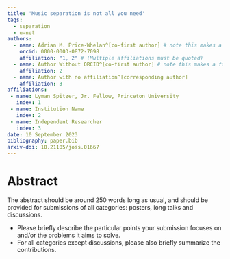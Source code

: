 ```yaml
---
title: 'Music separation is not all you need'
tags:
  - separation
  - u-net
authors:
  - name: Adrian M. Price-Whelan^[co-first author] # note this makes a footnote saying 'co-first author'
    orcid: 0000-0003-0872-7098
    affiliation: "1, 2" # (Multiple affiliations must be quoted)
  - name: Author Without ORCID^[co-first author] # note this makes a footnote saying 'co-first author'
    affiliation: 2
  - name: Author with no affiliation^[corresponding author]
    affiliation: 3
affiliations:
 - name: Lyman Spitzer, Jr. Fellow, Princeton University
   index: 1
 - name: Institution Name
   index: 2
 - name: Independent Researcher
   index: 3
date: 10 September 2023
bibliography: paper.bib
arxiv-doi: 10.21105/joss.01667
---
```


# Abstract

The abstract should be around 250 words long as usual, and should be provided
for submissions of all categories: posters, long talks and discussions.

* Please briefly describe the particular points your submission focuses on and/or the
problems it aims to solve.
* For all categories except discussions, please also briefly summarize the contributions.
